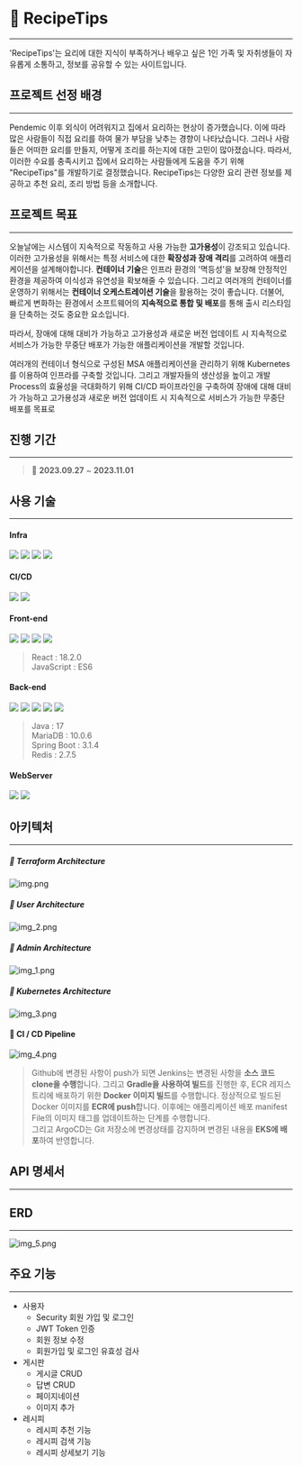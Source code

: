 # 🍳 RecipeTips

---

'RecipeTips'는 요리에 대한 지식이 부족하거나 배우고 싶은 1인 가족 및 자취생들이 자유롭게 소통하고, 정보를 공유할 수 있는 사이트입니다.

## 프로젝트 선정 배경

---
Pendemic 이후 외식이 어려워지고 집에서 요리하는 현상이 증가했습니다. 이에 따라 많은 사람들이 직접 요리를 하여 물가 부담을 낮추는 경향이 나타났습니다. 
그러나 사람들은 어떠한 요리를 만들지, 어떻게 조리를 하는지에 대한 고민이 많아졌습니다. 따라서, 이러한 수요를 충족시키고 집에서 요리하는 사람들에게 도움을 주기 위해
"RecipeTips"를 개발하기로 결정했습니다. RecipeTips는 다양한 요리 관련 정보를 제공하고 추천 요리, 조리 방법 등을 소개합니다. 

## 프로젝트 목표

---
오늘날에는 시스템이 지속적으로 작동하고 사용 가능한 **고가용성**이 강조되고 있습니다. 이러한 고가용성을 위해서는 특정 서비스에 대한 **확장성과 장애 격리**를 고려하여 애플리케이션을 설계해야합니다.
**컨테이너 기술**은 인프라 환경의 '멱등성'을 보장해 안정적인 환경을 제공하여 이식성과 유연성을 확보해줄 수 있습니다. 그리고 여러개의 컨테이너를 운영하기
위해서는 **컨테이너 오케스트레이션 기술**을 활용하는 것이 좋습니다. 더불어, 빠르게 변화하는 환경에서 소프트웨어의 **지속적으로 통합 및 배포**를 통해 출시 리스타임을 단축하는 것도 중요한 요소입니다.

따라서, 장애에 대해 대비가 가능하고 고가용성과 새로운 버전 업데이트 시 지속적으로 서비스가 가능한 무중단 배포가 가능한 애플리케이션을 개발할 것입니다.

여러개의 컨테이너 형식으로 구성된 MSA 애플리케이션을 관리하기 위해 Kubernetes를 이용하여 인프라를 구축할 것입니다. 그리고 개발자들의 생산성을 높이고 개발 Process의 효율성을 극대화하기 위해 
CI/CD 파이프라인을 구축하여 장애에 대해 대비가 가능하고  고가용성과 새로운 버전 업데이트 시 지속적으로 서비스가 가능한 무중단 배포를 목표로

## 진행 기간

---

> 📆 **2023.09.27** ~ **2023.11.01**

## 사용 기술

---
#### Infra
<img src="https://img.shields.io/badge/Amazon AWS-232F3E?style=flat-logo&logo=amazonaws&logoColor=white"> <img src="https://img.shields.io/badge/Kubernetes-326CE5?style=flat&logo=Kubernetes&logoColor=white"/> <img src="https://img.shields.io/badge/Docker-2496ED?style=flat&logo=Docker&logoColor=white"/> <img src="https://img.shields.io/badge/Terraform-844FBA?style=flat&logo=Terraform&logoColor=white"/> 

#### CI/CD
<img src="https://img.shields.io/badge/Jenkins-D24939?style=flat-logo&logo=Jenkins&logoColor=white"> <img src="https://img.shields.io/badge/Argo-EF7B4D?style=flat-logo&logo=Argo&logoColor=white">

#### Front-end

<img src="https://img.shields.io/badge/React-61DAFB?style=flat-logo&logo=React&logoColor=white"> <img src="https://img.shields.io/badge/JavaScript-F7DF1E?style=flat-logo&logo=JavaScript&logoColor=white">
<img src="https://img.shields.io/badge/HTML5-E34F26?style=flat-logo&logo=HTML5&logoColor=white"> <img src="https://img.shields.io/badge/CSS3-1572B6?style=flat-logo&logo=CSS3&logoColor=white">

> React : 18.2.0 <br>
> JavaScript : ES6

#### Back-end
<img src="https://img.shields.io/badge/Java-007396?style=flat&logo=OpenJDK&logoColor=white"/> <img src="https://img.shields.io/badge/Spring Boot-6DB33F?style=flat-logo&logo=Spring Boot&logoColor=white"/>
<img src="https://img.shields.io/badge/MariaDB-003545?style=flat&logo=MariaDB&logoColor=white"/> <img src="https://img.shields.io/badge/Redis-DC382D?style=flat&logo=Redis&logoColor=white"/> <img src="https://img.shields.io/badge/Gradle-02303A?style=flat&logo=Gradle&logoColor=white"/>

> Java : 17 <br>
> MariaDB : 10.0.6 <br>
> Spring Boot : 3.1.4 <br>
> Redis : 2.7.5

#### WebServer
<img src="https://img.shields.io/badge/Nginx-009639?style=flat-logo&logo=NGINX&logoColor=white">
<img src="https://img.shields.io/badge/Apache Tomcat-F8DC75?style=flat-logo&logo=Apache Tomcat&logoColor=white">


## 아키텍처

---


##### 📌 Terraform Architecture
![img.png](img.png)

##### 📌 User Architecture
![img_2.png](img_2.png)

##### 📌 Admin Architecture
![img_1.png](img_1.png)

##### 📌 Kubernetes Architecture
![img_3.png](img_3.png)

#### 📌 CI / CD Pipeline
![img_4.png](img_4.png)

> Github에 변경된 사항이 push가 되면 Jenkins는 변경된 사항을 **소스 코드 clone을 수행**합니다. 그리고 **Gradle을 사용하여 빌드**를 진행한 후, ECR 레지스트리에 배포하기 위한 **Docker 이미지 빌드**를 수행합니다. 
정상적으로 빌드된 Docker 이미지를 **ECR에 push**합니다. 이후에는 애플리케이션 배포 manifest File의 이미지 태그를 업데이트하는 단계를 수행합니다.<br>
> 그리고 ArgoCD는 Git 저장소에 변경상태를 감지하며 변경된 내용을 **EKS에 배포**하여 반영합니다.

## API 명세서

---


## ERD

---

![img_5.png](img_5.png)

## 주요 기능

---

- 사용자
  - Security 회원 가입 및 로그인
  - JWT Token 인증
  - 회원 정보 수정
  - 회원가입 및 로그인 유효성 검사
- 게시판
  - 게시글 CRUD
  - 답변 CRUD
  - 페이지네이션
  - 이미지 추가 
- 레시피
  - 레시피 추천 기능
  - 레시피 검색 기능
  - 레시피 상세보기 기능
